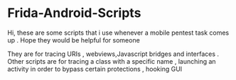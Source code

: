 # Frida-Android-Scripts
Hi, these are some scripts that i use whenever a mobile pentest task comes up . Hope they would be helpful for someone 

They are for tracing URIs , webviews,Javascript bridges and interfaces . Other scripts are for tracing a class with a specific name , launching an activity in order to bypass certain protections , hooking GUI 
